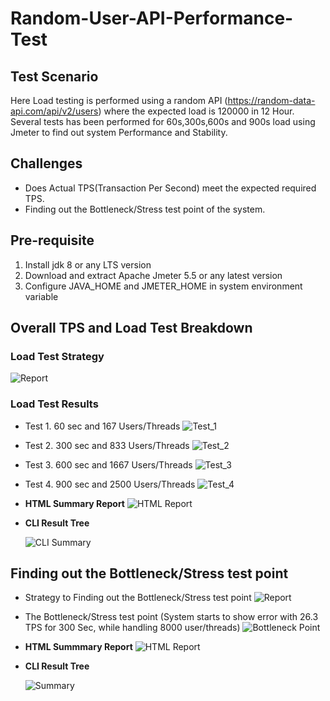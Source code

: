 # Random-User-API-Performance-Test


## Test Scenario
Here Load testing is performed using a random API (https://random-data-api.com/api/v2/users) where the expected load is 120000 in 12 Hour. Several tests has been performed for 60s,300s,600s and 900s load using Jmeter to find out system Performance and Stability. 

## Challenges
- Does Actual TPS(Transaction Per Second) meet the expected required TPS.
- Finding out the Bottleneck/Stress test point of the system.

## Pre-requisite
1. Install jdk 8 or any LTS version
2. Download and extract Apache Jmeter 5.5 or any latest version
3. Configure JAVA_HOME and JMETER_HOME in system environment variable

## Overall TPS and Load Test Breakdown
### Load Test Strategy
![Report](https://user-images.githubusercontent.com/40294642/193454321-133b86ab-5df9-4cff-993c-8fccc4ccfdc4.png)

### Load Test Results

- Test 1. 60 sec and 167 Users/Threads
![Test_1](https://user-images.githubusercontent.com/40294642/193454423-7dd1fe08-ffd2-4a09-b48f-ca31d766aa3d.png)

- Test 2. 300 sec and 833 Users/Threads
![Test_2](https://user-images.githubusercontent.com/40294642/193454443-057e3dbb-73f7-4706-a03e-2863b86e4eb8.png)

- Test 3. 600 sec and 1667 Users/Threads
![Test_3](https://user-images.githubusercontent.com/40294642/193454480-55b615a9-4933-4828-bdb1-67f1d38152a3.png)

- Test 4. 900 sec and 2500 Users/Threads
![Test_4](https://user-images.githubusercontent.com/40294642/193454495-b3ba738e-2d6f-47ca-9801-706c5fad141a.png)

- **HTML Summary Report**
![HTML Report](https://user-images.githubusercontent.com/40294642/193454728-483762de-c452-4f3c-8a90-45a4df512da1.png)
                 
- **CLI Result Tree**
                                                                  
   ![CLI Summary](https://user-images.githubusercontent.com/40294642/193454873-2042bc47-2658-4d96-8de8-e08929f7c892.png)



## Finding out the Bottleneck/Stress test point

- Strategy to Finding out the Bottleneck/Stress test point
![Report](https://user-images.githubusercontent.com/40294642/193454944-bf3af7ac-0c54-4c18-a50c-93999283492d.png)

- The Bottleneck/Stress test point (System starts to show error with 26.3 TPS for 300 Sec, while handling 8000 user/threads)
![Bottleneck Point](https://user-images.githubusercontent.com/40294642/193454998-08860534-21d7-49ba-9b2a-a3c66628712a.png)

- **HTML Summmary Report**
![HTML Report](https://user-images.githubusercontent.com/40294642/193455080-5987f34a-c352-41fb-958d-663fdcf8dcf4.png)

- **CLI Result Tree**
                                                       
    ![Summary](https://user-images.githubusercontent.com/40294642/193455092-f1708439-10e9-4331-b371-cef4a42b05ba.png)

